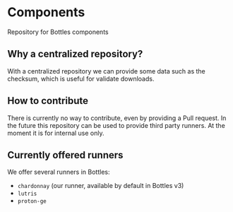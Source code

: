 # Components
Repository for Bottles components

## Why a centralized repository?
With a centralized repository we can provide some data such as the checksum, which is useful for validate downloads.

## How to contribute
There is currently no way to contribute, even by providing a Pull request. In the future this repository can be used to provide third party runners. At the moment it is for internal use only.

## Currently offered runners
We offer several runners in Bottles:
- `chardonnay` (our runner, available by default in Bottles v3)
- `lutris`
- `proton-ge`
